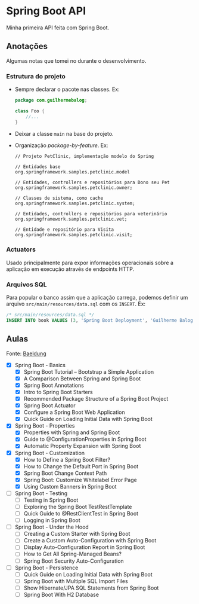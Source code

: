 # Spring Boot API

Minha primeira API feita com Spring Boot.

## Anotações

Algumas notas que tomei no durante o desenvolvimento.

### Estrutura do projeto

- Sempre declarar o pacote nas classes. Ex:
    
    ```java
    package com.guilhermebalog;
  
    class Foo {
        //...  
    }   
    ```
  
- Deixar a classe `main` na base do projeto.
- Organização *package-by-feature*. Ex:

    ```text
    // Projeto PetClinic, implementação modelo do Spring
  
    // Entidades base
    org.springframework.samples.petclinic.model
  
    // Entidades, controllers e repositórios para Dono seu Pet
    org.springframework.samples.petclinic.owner;
  
    // Classes de sistema, como cache
    org.springframework.samples.petclinic.system;
  
    // Entidades, controllers e repositórios para veterinário 
    org.springframework.samples.petclinic.vet;
  
    // Entidade e repositório para Visita 
    org.springframework.samples.petclinic.visit;
    ```
  
### Actuators 

Usado principalmente para expor informações operacionais sobre a aplicação em execução através de endpoints HTTP.


### Arquivos SQL

Para popular o banco assim que a aplicação carrega, podemos definir um arquivo `src/main/resources/data.sql` com os `INSERT`. Ex:

```sql
/* src/main/resources/data.sql */
INSERT INTO book VALUES (3, 'Spring Boot Deployment', 'Guilherme Balog');
```

## Aulas

Fonte: [Baeldung](https://www.baeldung.com/spring-boot)

- [x] Spring Boot - Basics
  - [x] Spring Boot Tutorial – Bootstrap a Simple Application
  - [x] A Comparison Between Spring and Spring Boot
  - [x] Spring Boot Annotations
  - [x] Intro to Spring Boot Starters
  - [x] Recommended Package Structure of a Spring Boot Project
  - [x] Spring Boot Actuator
  - [x] Configure a Spring Boot Web Application
  - [x] Quick Guide on Loading Initial Data with Spring Boot
- [x] Spring Boot - Properties
  - [x] Properties with Spring and Spring Boot
  - [x] Guide to @ConfigurationProperties in Spring Boot
  - [x] Automatic Property Expansion with Spring Boot
- [x] Spring Boot - Customization
  - [x] How to Define a Spring Boot Filter?
  - [x] How to Change the Default Port in Spring Boot
  - [x] Spring Boot Change Context Path
  - [x] Spring Boot: Customize Whitelabel Error Page
  - [x] Using Custom Banners in Spring Boot
- [ ] Spring Boot - Testing
  - [ ] Testing in Spring Boot
  - [ ] Exploring the Spring Boot TestRestTemplate
  - [ ] Quick Guide to @RestClientTest in Spring Boot
  - [ ] Logging in Spring Boot
- [ ] Spring Boot - Under the Hood
  - [ ] Creating a Custom Starter with Spring Boot
  - [ ] Create a Custom Auto-Configuration with Spring Boot
  - [ ] Display Auto-Configuration Report in Spring Boot
  - [ ] How to Get All Spring-Managed Beans?
  - [ ] Spring Boot Security Auto-Configuration
- [ ] Spring Boot - Persistence
  - [ ] Quick Guide on Loading Initial Data with Spring Boot
  - [ ] Spring Boot with Multiple SQL Import Files
  - [ ] Show Hibernate/JPA SQL Statements from Spring Boot
  - [ ] Spring Boot With H2 Database
